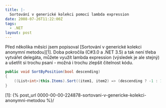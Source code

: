 ```yaml
---
title: |-
  Sortování v generické kolekci pomocí lambda expression
date: 2008-07-26T11:22:00Z
tags:
  - .NET
layout: post
---
```

Před několika měsíci jsem popisoval [Sortování v generické kolekci anonymní metodou][1]. Doba pokročila (C#3.0 a .NET 3.5) a tak není třeba vytvářet delegáta, můžete využít lambda expression (výsledek je ale stejný) a ušetřit si trochu psaní - možná i trochu zlepšit čitelnost kódu.


```csharp
public void SortByPosition(bool descending)
{
    ((List<int>)this.Items).Sort((item1, item2) => (descending ? -1 : 1) * item1.CompareTo(item2));
}
```

[1]: {% post_url 0000-00-00-224878-sortovani-v-genericke-kolekci-anonymni-metodou %}/